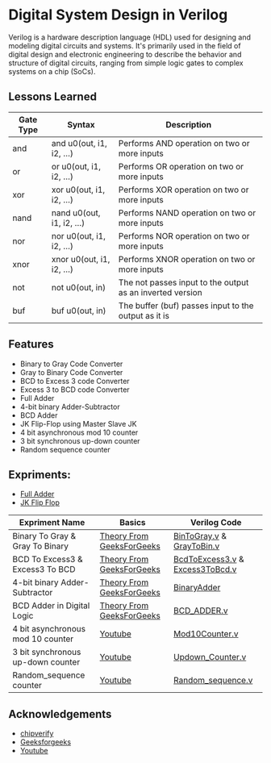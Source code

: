 
# Digital System Design in Verilog
Verilog is a hardware description language (HDL) used for designing and modeling digital circuits and systems. It's primarily used in the field of digital design and electronic engineering to describe the behavior and structure of digital circuits, ranging from simple logic gates to complex systems on a chip (SoCs).


## Lessons Learned

| Gate Type  | Syntax |           Description                              |
| -----------| ------------- | --------------------------------------------|
| and| and u0(out, i1, i2, …)|Performs AND operation on two or more inputs |
|or  |or u0(out, i1, i2, …)  |Performs OR operation on two or more inputs  |
|xor |xor u0(out, i1, i2, …) |Performs XOR operation on two or more inputs |
|nand|nand u0(out, i1, i2, …)|Performs NAND operation on two or more inputs|
|nor |nor u0(out, i1, i2, …) |Performs NOR operation on two or more inputs |
|xnor|xnor u0(out, i1, i2, …)|Performs XNOR operation on two or more inputs|
|not |not u0(out, in)        |The not passes input to the output as an inverted version|
|buf |buf u0(out, in)        |The buffer (buf) passes input to the output as it is|


## Features
- Binary to Gray Code Converter
- Gray to Binary Code Converter
- BCD to Excess 3 code Converter
- Excess 3 to BCD code Converter
- Full Adder
- 4-bit binary Adder-Subtractor
- BCD Adder
- JK Flip-Flop using Master Slave JK
- 4 bit asynchronous mod 10 counter
- 3 bit synchronous up-down counter
- Random sequence counter


## Expriments:
- [Full Adder](https://github.com/Aziz-Ru/Digital-System-Design-verilog-/blob/main/LABCode/Full_Adder_By_HA.v)
- [JK Flip Flop](https://github.com/Aziz-Ru/Digital-System-Design-verilog-/blob/main/LABCode/JK_Flip_Flop.v)
  
|Expriment Name|Basics|Verilog Code|
|---------|------|------------|
|Binary To Gray & Gray To Binary|[Theory From GeeksForGeeks](https://www.geeksforgeeks.org/code-converters-binary-to-from-gray-code) |[BinToGray.v](https://github.com/Aziz-Ru/Digital-System-Design-verilog-/blob/main/LABCode/BinToGray.v) & [ GrayToBin.v](https://github.com/Aziz-Ru/Digital-System-Design-verilog-/blob/main/LABCode/GrayToBin.v)|
|BCD To Excess3 & Excess3 To BCD|[Theory From GeeksForGeeks](https://www.geeksforgeeks.org/code-converters-bcd8421-to-from-excess-3)|[BcdToExcess3.v](https://github.com/Aziz-Ru/Digital-System-Design-verilog-/blob/main/LABCode/BcdToExcess3.v) & [Excess3ToBcd.v](https://github.com/Aziz-Ru/Digital-System-Design-verilog-/blob/main/LABCode/Excess3ToBcd.v)|
|4-bit binary Adder-Subtractor |[Theory From GeeksForGeeks](https://www.geeksforgeeks.org/4-bit-binary-adder-subtractor/)|[BinaryAdder](https://github.com/Aziz-Ru/Digital-System-Design-verilog-/blob/main/LABCode/FULL_ADDER.v)|
|BCD Adder in Digital Logic|[Theory From GeeksForGeeks](https://www.geeksforgeeks.org/bcd-adder-in-digital-logic/)|[BCD_ADDER.v](https://github.com/Aziz-Ru/Digital-System-Design-verilog-/blob/main/LABCode/BCD_ADDER.v)|
|4 bit asynchronous mod 10 counter|[Youtube](https://www.youtube.com/watch?v=iEj1peAuxvg) |[Mod10Counter.v](https://github.com/Aziz-Ru/Digital-System-Design-verilog-/blob/main/LABCode/Mod10Counter.v)|
|3 bit synchronous up-down counter|[Youtube](https://www.youtube.com/watch?v=svFUEJkoeVY)|[Updown_Counter.v](https://github.com/Aziz-Ru/Digital-System-Design-verilog-/blob/main/LABCode/Updown_Counter.v)|
|Random_sequence counter |[Youtube](https://www.youtube.com/watch?v=-tl59_wGPTg&t=744s) |[Random_sequence.v](https://github.com/Aziz-Ru/Digital-System-Design-verilog-/blob/main/LABCode/Random_sequence.v)|

## Acknowledgements

-  [chipverify](https://www.chipverify.com/verilog/verilog-gate-level-modeling)
 - [Geeksforgeeks](https://www.geeksforgeeks.org/)
 - [Youtube](https://www.youtube.com/watch?v=-tl59_wGPTg&t=744s)

